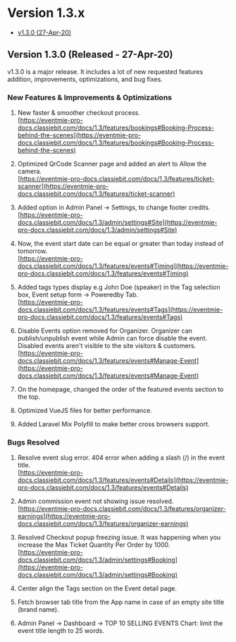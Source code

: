 # Version 1.3.x

- [v1.3.0 (27-Apr-20)](#v1.3.0)


<a name="v1.3.0"></a> 
## Version 1.3.0 (Released - 27-Apr-20)

v1.3.0 is a major release. It includes a lot of new requested features addition, improvements, optimizations, and bug fixes.

### New Features & Improvements & Optimizations

1. New faster & smoother checkout process.<br>
[https://eventmie-pro-docs.classiebit.com/docs/1.3/features/bookings#Booking-Process-behind-the-scenes](https://eventmie-pro-docs.classiebit.com/docs/1.3/features/bookings#Booking-Process-behind-the-scenes)

2. Optimized QrCode Scanner page and added an alert to Allow the camera.<br>
[https://eventmie-pro-docs.classiebit.com/docs/1.3/features/ticket-scanner](https://eventmie-pro-docs.classiebit.com/docs/1.3/features/ticket-scanner)

3. Added option in Admin Panel -> Settings, to change footer credits.<br>
[https://eventmie-pro-docs.classiebit.com/docs/1.3/admin/settings#Site](https://eventmie-pro-docs.classiebit.com/docs/1.3/admin/settings#Site)

4. Now, the event start date can be equal or greater than today instead of tomorrow.<br>
[https://eventmie-pro-docs.classiebit.com/docs/1.3/features/events#Timing](https://eventmie-pro-docs.classiebit.com/docs/1.3/features/events#Timing)

5. Added tags types display e.g John Doe (speaker) in the Tag selection box, Event setup form -> Poweredby Tab.<br>
[https://eventmie-pro-docs.classiebit.com/docs/1.3/features/events#Tags](https://eventmie-pro-docs.classiebit.com/docs/1.3/features/events#Tags)

6. Disable Events option removed for Organizer. Organizer can publish/unpublish event while Admin can force disable the event. Disabled events aren't visible to the site visitors & customers.<br>
[https://eventmie-pro-docs.classiebit.com/docs/1.3/features/events#Manage-Event](https://eventmie-pro-docs.classiebit.com/docs/1.3/features/events#Manage-Event)

7. On the homepage, changed the order of the featured events section to the top.
8. Optimized VueJS files for better performance.
9. Added Laravel Mix Polyfill to make better cross browsers support.


### Bugs Resolved

1. Resolve event slug error. 404 error when adding a slash (/) in the event title.<br>
[https://eventmie-pro-docs.classiebit.com/docs/1.3/features/events#Details](https://eventmie-pro-docs.classiebit.com/docs/1.3/features/events#Details)

2. Admin commission event not showing issue resolved.<br>
[https://eventmie-pro-docs.classiebit.com/docs/1.3/features/organizer-earnings](https://eventmie-pro-docs.classiebit.com/docs/1.3/features/organizer-earnings)

3. Resolved Checkout popup freezing issue. It was happening when you increase the Max Ticket Quantity Per Order by 1000.<br>
[https://eventmie-pro-docs.classiebit.com/docs/1.3/admin/settings#Booking](https://eventmie-pro-docs.classiebit.com/docs/1.3/admin/settings#Booking)

4. Center align the Tags section on the Event detail page.

5. Fetch browser tab title from the App name in case of an empty site title (brand name).

6. Admin Panel -> Dashboard -> TOP 10 SELLING EVENTS Chart: limit the event title length to 25 words.
